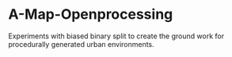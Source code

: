 # A-Map-Openprocessing
 Experiments with biased binary split to create the ground work for procedurally generated urban environments. 
